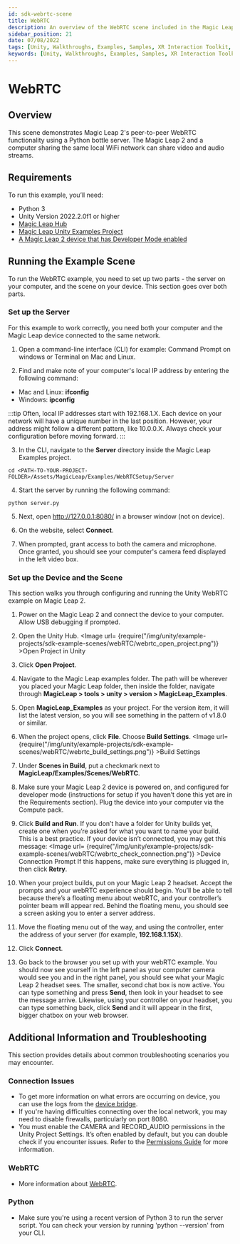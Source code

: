 ```yaml
---
id: sdk-webrtc-scene
title: WebRTC
description: An overview of the WebRTC scene included in the Magic Leap 2 Examples Project, which uses Unity's XR Interaction Toolkit.
sidebar_position: 21
date: 07/08/2022
tags: [Unity, Walkthroughs, Examples, Samples, XR Interaction Toolkit, WebRTC]
keywords: [Unity, Walkthroughs, Examples, Samples, XR Interaction Toolkit, WebRTC]
---
```



# WebRTC 

## Overview
This scene demonstrates Magic Leap 2's peer-to-peer WebRTC functionality using a Python bottle server. The Magic Leap 2 and a computer sharing the same local WiFi network can share video and audio streams.

## Requirements
To run this example, you’ll need:
* Python 3
* Unity Version 2022.2.0f1 or higher
* [Magic Leap Hub](https://developer-docs.magicleap.cloud/docs/guides/getting-started/install-the-tools#install-magic-leap-hub) 
* [Magic Leap Unity Examples Project](https://developer-docs.magicleap.cloud/docs/guides/unity/sdk-example-scenes/sdk-install-setup)
* [A Magic Leap 2 device that has Developer Mode enabled](https://developer-docs.magicleap.cloud/docs/guides/getting-started/enable-developer-mode)

## Running the Example Scene
To run the WebRTC example, you need to set up two parts - the server on your computer, and the scene on your device. This section goes over both parts.

### Set up the Server
For this example to work correctly, you need both your computer and the Magic Leap device connected to the same network.

1. Open a command-line interface (CLI) for example: Command Prompt on windows or Terminal on Mac and Linux.

2. Find and make note of your computer's local IP address by entering the following command:
* Mac and Linux: **ifconfig**
* Windows: **ipconfig**

:::tip
Often, local IP addresses start with 192.168.1.X. Each device on your network will have a unique number in the last position. However, your address might follow a different pattern, like 10.0.0.X. Always check your configuration before moving forward.
:::

3. In the CLI, navigate to the **Server** directory inside the Magic Leap Examples project.
```
cd <PATH-TO-YOUR-PROJECT-FOLDER>/Assets/MagicLeap/Examples/WebRTCSetup/Server
```

4. Start the server by running the following command:
```
python server.py
```

5. Next, open http://127.0.0.1:8080/ in a browser window (not on device).

6. On the website, select **Connect**.

7. When prompted, grant access to both the camera and microphone. Once granted, you should see your computer's camera feed displayed in the left video box.

### Set up the Device and the Scene
This section walks you through configuring and running the Unity WebRTC example on Magic Leap 2.

1. Power on the Magic Leap 2 and connect the device to your computer. Allow USB debugging if prompted. 

2. Open the Unity Hub. <Image url= {require("/img/unity/example-projects/sdk-example-scenes/webRTC/webrtc_open_project.png")} >Open Project in Unity</Image>

3. Click **Open Project**. 

4. Navigate to the Magic Leap examples folder. The path will be wherever you placed your Magic Leap folder, then inside the folder, navigate through **MagicLeap > tools > unity > version > MagicLeap_Examples**. 

5. Open **MagicLeap_Examples** as your project. For the version item, it will list the latest version, so you will see something in the pattern of v1.8.0 or similar.

6. When the project opens, click **File**. Choose **Build Settings**. <Image url= {require("/img/unity/example-projects/sdk-example-scenes/webRTC/webrtc_build_settings.png")} >Build Settings</Image>

7. Under **Scenes in Build**, put a checkmark next to **MagicLeap/Examples/Scenes/WebRTC**.

8. Make sure your Magic Leap 2 device is powered on, and configured for developer mode (instructions for setup if you haven’t done this yet are in the Requirements section). Plug the device into your computer via the Compute pack.

9. Click **Build and Run**. If you don’t have a folder for Unity builds yet, create one when you’re asked for what you want to name your build. This is a best practice. If your device isn’t connected, you may get this message: <Image url= {require("/img/unity/example-projects/sdk-example-scenes/webRTC/webrtc_check_connection.png")} >Device Connection Prompt</Image>
If this happens, make sure everything is plugged in, then click **Retry**.

10. When your project builds, put on your Magic Leap 2 headset. Accept the prompts and your webRTC experience should begin. You’ll be able to tell because there’s a floating menu about webRTC, and your controller’s pointer beam will appear red. Behind the floating menu, you should see a screen asking you to enter a server address.

11. Move the floating menu out of the way, and using the controller, enter the address of your server (for example, **192.168.1.15X**).

12. Click **Connect**.

13. Go back to the browser you set up with your webRTC example. You should now see yourself in the left panel as your computer camera would see you and in the right panel, you should see what your Magic Leap 2 headset sees. The smaller, second chat box is now active. You can type something and press **Send**, then look in your headset to see the message arrive. Likewise, using your controller on your headset, you can type something back, click **Send** and it will appear in the first, bigger chatbox on your web browser. 

## Additional Information and Troubleshooting
This section provides details about common troubleshooting scenarios you may encounter. 

### Connection Issues
* To get more information on what errors are occurring on device, you can use the logs from the [device bridge](https://developer-docs.magicleap.cloud/docs/guides/developer-tools/ml-hub/ml-hub-device-bridge).
* If you're having difficulties connecting over the local network, you may need to disable firewalls, particularly on port 8080.
* You must enable the CAMERA and RECORD_AUDIO permissions in the Unity Project Settings. It’s often enabled by default, but you can double check if you encounter issues. Refer to the [Permissions Guide](https://developer-docs.magicleap.cloud/docs/guides/unity/permissions/declaring-permissions) for more information. 

### WebRTC
* More information about [WebRTC](http://www.html5rocks.com/en/tutorials/webrtc/basics/).

### Python
* Make sure you're using a recent version of Python 3 to run the server script. You can check your version by running 'python --version' from your CLI.
